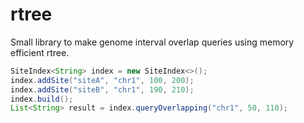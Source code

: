 # rtree
Small library to make genome interval overlap queries using memory efficient rtree.

```java
SiteIndex<String> index = new SiteIndex<>();
index.addSite("siteA", "chr1", 100, 200);
index.addSite("siteB", "chr1", 190, 210);
index.build();
List<String> result = index.queryOverlapping("chr1", 50, 110);
```
